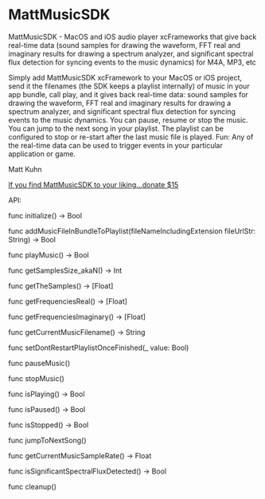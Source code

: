 # MattMusicSDK
MattMusicSDK - MacOS and iOS audio player xcFrameworks that give back real-time data (sound samples for drawing the waveform, FFT real and imaginary results for drawing a spectrum analyzer, and significant spectral flux detection for syncing events to the music dynamics) for M4A, MP3, etc

Simply add MattMusicSDK xcFramework to your MacOS or iOS project, send it the filenames (the SDK keeps a playlist internally) of music in your app bundle, call play, and it gives back real-time data: sound samples for drawing the waveform, FFT real and imaginary results for drawing a spectrum analyzer, and significant spectral flux detection for syncing events to the music dynamics. You can pause, resume or stop the music. You can jump to the next song in your playlist. The playlist can be configured to stop or re-start after the last music file is played. Fun: Any of the real-time data can be used to trigger events in your particular application or game.

Matt Kuhn

[If you find MattMusicSDK to your liking...donate $15](https://www.paypal.com/donate/?hosted_button_id=H3B7779F7KQMW)



API:

func initialize() -> Bool

func addMusicFileInBundleToPlaylist(fileNameIncludingExtension fileUrlStr: String) -> Bool 

func playMusic() -> Bool

func getSamplesSize_akaN() -> Int

func getTheSamples() -> [Float]

func getFrequenciesReal() -> [Float] 

func getFrequenciesImaginary() -> [Float] 
  
func getCurrentMusicFilename() -> String

func setDontRestartPlaylistOnceFinished(_ value: Bool) 

func pauseMusic()

func stopMusic()
 
func isPlaying() -> Bool

func isPaused() -> Bool

func isStopped() -> Bool

func jumpToNextSong() 

func getCurrentMusicSampleRate() -> Float

func isSignificantSpectralFluxDetected() -> Bool 

func cleanup()
 
